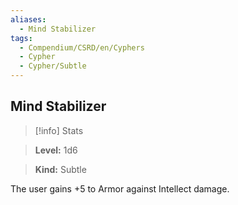 ```yaml
---
aliases:
  - Mind Stabilizer
tags:
  - Compendium/CSRD/en/Cyphers
  - Cypher
  - Cypher/Subtle
---
```

  
    
## Mind Stabilizer    
>[!info] Stats    
> **Level:** 1d6    
> **Kind:** Subtle  
    
The user gains +5 to Armor against Intellect damage.